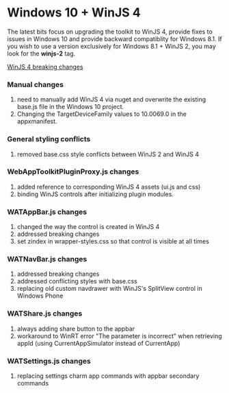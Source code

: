 # Windows 10 + WinJS 4

The latest bits focus on upgrading the toolkit to WinJS 4, provide fixes to issues in Windows 10 and provide backward compatiblity for Windows 8.1. If you wish to use a version exclusively for Windows 8.1 + WinJS 2, you may look for the **winjs-2** tag.

[WinJS 4 breaking changes](https://github.com/winjs/winjs/wiki/changelog#breaking-changes)

### Manual changes

1. need to manually add WinJS 4 via nuget and overwrite the existing base.js file in the Windows 10 project.
1. Changing the TargetDeviceFamily values to 10.0069.0 in the appxmanifest.

### General styling conflicts

1. removed base.css style conflicts between WinJS 2 and WinJS 4

### WebAppToolkitPluginProxy.js changes

1. added reference to corresponding WinJS 4 assets (ui.js and css)
1. binding WinJS controls after initializing plugin modules.

### WATAppBar.js changes

1. changed the way the control is created in WinJS 4
1. addressed breaking changes
1. set zindex in wrapper-styles.css so that control is visible at all times

### WATNavBar.js changes

1. addressed breaking changes
1. addressed conflicting styles with base.css
1. replacing old custom navdrawer with WinJS's SplitView control in Windows Phone

### WATShare.js changes

1. always adding share button to the appbar
1. workaround to WinRT error "The parameter is incorrect" when retrieving appId (using CurrentAppSimulator instead of CurrentApp)

### WATSettings.js changes

1. replacing settings charm app commands with appbar secondary commands
